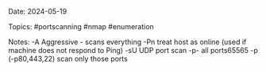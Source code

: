 Date: 2024-05-19

Topics: #portscanning #nmap #enumeration

Notes:
-A 
	Aggressive - scans everything
-Pn 
	treat host as online (used if machine does not respond to Ping)
-sU
	UDP port scan
-p-
	all ports65565
-p<port number>
	(-p80,443,22) scan only those ports
	